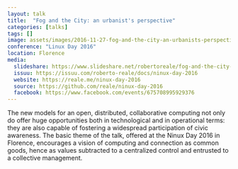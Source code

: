 ```yaml
---
layout: talk
title:  "Fog and the City: an urbanist's perspective"
categories: [talks]
tags: []
image: assets/images/2016-11-27-fog-and-the-city-an-urbanists-perspective.jpg
conference: "Linux Day 2016"
location: Florence
media:
  slideshare: https://www.slideshare.net/robertoreale/fog-and-the-city-an-urbanists-perspective
  issuu: https://issuu.com/roberto-reale/docs/ninux-day-2016
  website: https://reale.me/ninux-day-2016
  source: https://github.com/reale/ninux-day-2016
  facebook: https://www.facebook.com/events/675708995929376
---
```


The new models for an open, distributed, collaborative computing not only do offer huge opportunities both in technological and in operational terms: they are also capable of fostering a widespread participation of civic awareness. The basic theme of the talk, offered at the Ninux Day 2016 in Florence, encourages a vision of computing and connection as common goods, hence as values subtracted to a centralized control and entrusted to a collective management.
